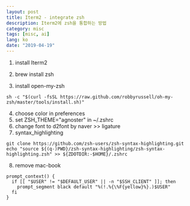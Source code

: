 ```yaml
---
layout: post
title: Iterm2 - integrate zsh
description: Iterm2에 zsh을 통합하는 방법
category: misc
tags: [misc, ai]
lang: ko
date: "2019-04-19"
---
```


1. install Iterm2
2. brew install zsh

3. install open-my-zsh
```
sh -c "$(curl -fsSL https://raw.github.com/robbyrussell/oh-my-zsh/master/tools/install.sh)"
```
4. choose color in preferences
5. set ZSH_THEME="agnoster" in ~/.zshrc
6. change font to d2font by naver >> ligature
7. syntax_highlighting

```
git clone https://github.com/zsh-users/zsh-syntax-highlighting.git
echo "source ${(q-)PWD}/zsh-syntax-highlighting/zsh-syntax-highlighting.zsh" >> ${ZDOTDIR:-$HOME}/.zshrc
```

8. remove mac-book

```
prompt_context() {
  if [[ "$USER" != "$DEFAULT_USER" || -n "$SSH_CLIENT" ]]; then
    prompt_segment black default "%(!.%{\%F{yellow}%}.)$USER"
  fi
}
```
